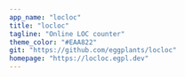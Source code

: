 ```yaml
---
app_name: "locloc"
title: "locloc"
tagline: "Online LOC counter"
theme_color: "#EAA822"
git: "https://github.com/eggplants/locloc"
homepage: "https://locloc.egpl.dev"
---
```

